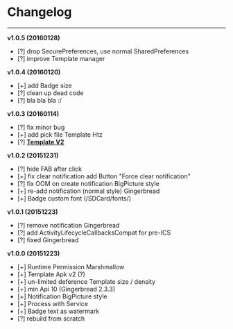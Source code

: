 # Changelog
-----
**v1.0.5 (20160128)**

- [?] drop SecurePreferences, use normal SharedPreferences
- [?] improve Template manager

**v1.0.4 (20160120)**

- [+] add Badge size
- [?] clean up dead code
- [?] bla bla bla  :/

**v1.0.3 (20160114)**

- [?] fix minor bug
- [+] add pick file Template Htz
- [?] [**Template V2**](templatev2/README.md)

**v1.0.2 (20151231)**

- [?] hide FAB after click
- [+] fix clear notification add Button "Force clear notification"
- [?] fix OOM on create notification BigPicture style
- [+] re-add notification (normal style) Gingerbread
- [+] Badge custom font (/SDCard/fonts/)

**v1.0.1 (20151223)**

- [?] remove notification Gingerbread
- [?] add ActivityLifecycleCallbacksCompat for pre-ICS
- [?] fixed Gingerbread

**v1.0.0 (20151223)**

- [+] Runtime Permission Marshmallow
- [+] Template Apk v2 (?)
- [+] un-limited deference Template size / density
- [+] min Api 10 (Gingerbread 2.3.3)
- [+] Notification BigPicture style
- [+] Process with Service
- [+] Badge text as watermark
- [?] rebuild from scratch